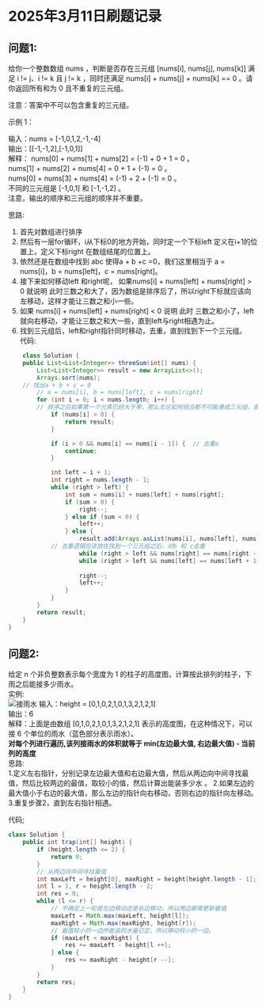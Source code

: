 # 2025年3月11日刷题记录
## 问题1:
给你一个整数数组 nums ，判断是否存在三元组 [nums[i], nums[j], nums[k]] 满足 i != j、i != k 且 j != k ，同时还满足 nums[i] + nums[j] + nums[k] == 0 。请你返回所有和为 0 且不重复的三元组。

注意：答案中不可以包含重复的三元组。

 

 

示例 1：

输入：nums = [-1,0,1,2,-1,-4]  
输出：[[-1,-1,2],[-1,0,1]]  
解释： 
nums[0] + nums[1] + nums[2] = (-1) + 0 + 1 = 0 。  
nums[1] + nums[2] + nums[4] = 0 + 1 + (-1) = 0 。  
nums[0] + nums[3] + nums[4] = (-1) + 2 + (-1) = 0 。  
不同的三元组是 [-1,0,1] 和 [-1,-1,2] 。  
注意，输出的顺序和三元组的顺序并不重要。  

思路:  
1. 首先对数组进行排序  
2. 然后有一层for循环，i从下标0的地方开始，同时定一个下标left 定义在i+1的位置上，定义下标right 在数组结尾的位置上。  
3. 依然还是在数组中找到 abc 使得a + b +c =0，我们这里相当于 a = nums[i]，b = nums[left]，c = nums[right]。  
4. 接下来如何移动left 和right呢， 如果nums[i] + nums[left] + nums[right] > 0 就说明 此时三数之和大了，因为数组是排序后了，所以right下标就应该向左移动，这样才能让三数之和小一些。  
5. 如果 nums[i] + nums[left] + nums[right] < 0 说明 此时 三数之和小了，left 就向右移动，才能让三数之和大一些，直到left与right相遇为止。  
6. 找到三元组后，left和right指针同时移动，去重，直到找到下一个三元组。  
代码:
```java
    class Solution {
    public List<List<Integer>> threeSum(int[] nums) {
        List<List<Integer>> result = new ArrayList<>();
        Arrays.sort(nums);
	// 找出a + b + c = 0
        // a = nums[i], b = nums[left], c = nums[right]
        for (int i = 0; i < nums.length; i++) {
	    // 排序之后如果第一个元素已经大于零，那么无论如何组合都不可能凑成三元组，直接返回结果就可以了
            if (nums[i] > 0) { 
                return result;
            }

            if (i > 0 && nums[i] == nums[i - 1]) {  // 去重a
                continue;
            }

            int left = i + 1;
            int right = nums.length - 1;
            while (right > left) {
                int sum = nums[i] + nums[left] + nums[right];
                if (sum > 0) {
                    right--;
                } else if (sum < 0) {
                    left++;
                } else {
                    result.add(Arrays.asList(nums[i], nums[left], nums[right]));
		    // 去重逻辑应该放在找到一个三元组之后，对b 和 c去重
                    while (right > left && nums[right] == nums[right - 1]) right--;
                    while (right > left && nums[left] == nums[left + 1]) left++;
                    
                    right--; 
                    left++;
                }
            }
        }
        return result;
    }
}
```

## 问题2:
给定 n 个非负整数表示每个宽度为 1 的柱子的高度图，计算按此排列的柱子，下雨之后能接多少雨水。  
实例:  
![接雨水](https://assets.leetcode.com/uploads/2018/10/22/rainwatertrap.png)
输入：height = [0,1,0,2,1,0,1,3,2,1,2,1]  
输出：6  
解释：上面是由数组 [0,1,0,2,1,0,1,3,2,1,2,1] 表示的高度图，在这种情况下，可以接 6 个单位的雨水（蓝色部分表示雨水）。  
**对每个列进行遍历,该列接雨水的体积就等于 min(左边最大值, 右边最大值) - 当前列的高度**  
思路:  
1.定义左右指针，分别记录左边最大值和右边最大值，然后从两边向中间寻找最值，然后比较两边的最值，取较小的值，然后计算出能装多少水  。
2.如果左边的最大值小于右边的最大值，那么左边的指针向右移动，否则右边的指针向左移动。  
3.重复步骤2，直到左右指针相遇。  

代码;
```java
class Solution {
    public int trap(int[] height) {
        if (height.length <= 2) {
            return 0;
        }
        // 从两边向中间寻找最值
        int maxLeft = height[0], maxRight = height[height.length - 1];
        int l = 1, r = height.length - 2;
        int res = 0;
        while (l <= r) {
            // 不确定上一轮是左边移动还是右边移动，所以两边都需更新最值
            maxLeft = Math.max(maxLeft, height[l]);
            maxRight = Math.max(maxRight, height[r]);
            // 最值较小的一边所能装的水量已定，所以移动较小的一边。
            if (maxLeft < maxRight) {
                res += maxLeft - height[l ++];
            } else {
                res += maxRight - height[r --];
            }
        }
        return res;
    }
}
```
